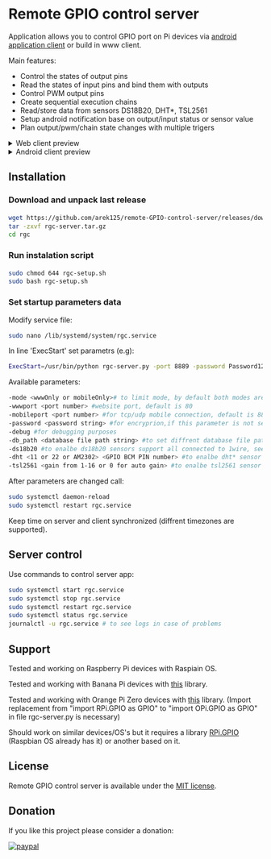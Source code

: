 # Remote GPIO control server
Application allows you to control GPIO port on Pi devices via [android application client](https://play.google.com/store/apps/details?id=com.rgc) or build in www client.

Main features:
- Control the states of output pins
- Read the states of input pins and bind them with outputs
- Control PWM output pins
- Create sequential execution chains
- Read/store data from sensors DS18B20, DHT*, TSL2561
- Setup android notification base on output/input status or sensor value
- Plan output/pwm/chain state changes with multiple trigers 
<details><summary>Web client preview</summary>

![](webpreview.gif)
</details>

<details><summary>Android client preview</summary>

![](androidpreview.gif)
</details>

## Installation
### Download and unpack last release 
```bash
wget https://github.com/arek125/remote-GPIO-control-server/releases/download/2.1/rgc-server.tar.gz
tar -zxvf rgc-server.tar.gz
cd rgc
```
### Run instalation script
```bash
sudo chmod 644 rgc-setup.sh
sudo bash rgc-setup.sh
```

### Set startup parameters data
Modify service file:
```bash
sudo nano /lib/systemd/system/rgc.service
```
In line 'ExecStart' set parametrs (e.g):
```bash
ExecStart=/usr/bin/python rgc-server.py -port 8889 -password Password123
```
Available parameters:
```bash
-mode <wwwOnly or mobileOnly># to limit mode, by default both modes are on
-wwwport <port number> #website port, default is 80
-mobileport <port number> #for tcp/udp mobile connection, default is 8888
-password <password string> #for encryprion,if this parameter is not set encrypted communication is disabled
-debug #for debugging purposes
-db_path <database file path string> #to set diffrent database file path
-ds18b20 #to enalbe ds18b20 sensors support all connected to 1wire, see md file for instalation instructions
-dht <11 or 22 or AM2302> <GPIO BCM PIN number> #to enalbe dht* sensor support, see md file for instalation instructions
-tsl2561 <gain from 1-16 or 0 for auto gain> #to enalbe tsl2561 sensor support, see md file for instalation instructions
```

After parameters are changed call:
```bash
sudo systemctl daemon-reload
sudo systemctl restart rgc.service
```

Keep time on server and client synchronized (diffrent timezones are supported).

## Server control
Use commands to control server app:
```bash
sudo systemctl start rgc.service
sudo systemctl stop rgc.service
sudo systemctl restart rgc.service
sudo systemctl status rgc.service
journalctl -u rgc.service # to see logs in case of problems
```

## Support
Tested and working on Raspberry Pi devices with Raspiain OS.

Tested and working with Banana Pi devices with [this](https://github.com/BPI-SINOVOIP/RPi.GPIO) library.

Tested and working with Orange Pi Zero devices with [this](https://opi-gpio.readthedocs.io/en/latest/index.html) library.
(Import replacement from "import RPi.GPIO as GPIO" to "import OPi.GPIO as GPIO"  in file rgc-server.py is necessary)

Should work on similar devices/OS's but it requires a library [RPi.GPIO](https://pypi.python.org/pypi/RPi.GPIO) (Raspbian OS already has it) or another based on it. 



## License
Remote GPIO control server is available under the [MIT license](http://opensource.org/licenses/MIT).

## Donation
If you like this project please consider a donation:

[![paypal](https://www.paypalobjects.com/en_US/i/btn/btn_donateCC_LG.gif)](https://www.paypal.com/cgi-bin/webscr?cmd=_donations&business=arek125%40gmail%2ecom&lc=PL&item_name=RGC%20FAMILY&currency_code=USD&bn=PP%2dDonationsBF%3abtn_donateCC_LG%2egif%3aNonHostedGuest)
